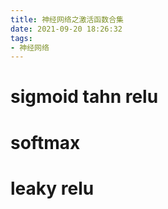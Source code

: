 ```yaml
---
title: 神经网络之激活函数合集
date: 2021-09-20 18:26:32
tags:
- 神经网络
---
```


# sigmoid tahn relu



# softmax



# leaky relu



